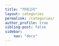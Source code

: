```yaml
---
title: "카테고리"
layout: categories
permalink: /categories/
author_profile: true
sibling-post: false
sidebar: 
    nav: "docs"
---
```

